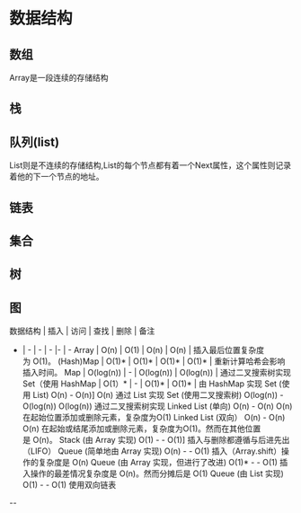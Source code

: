 # 数据结构
<!-- toc -->

## 数组

Array是一段连续的存储结构

## 栈
## 队列(list)

List则是不连续的存储结构,List的每个节点都有着一个Next属性，这个属性则记录着他的下一个节点的地址。

## 链表
## 集合
## 树
## 图


数据结构 | 插入 | 访问 | 查找 | 删除 | 备注
- | - | - | - |- | -
Array |	O(n) |	O(1) |	O(n) |	O(n) |	插入最后位置复杂度为 O(1)。
(Hash)Map |	O(1)* |	O(1)* |	O(1)* |	O(1)* |	重新计算哈希会影响插入时间。
Map | O(log(n)) | - | O(log(n)) | O(log(n)) | 通过二叉搜索树实现
Set（使用 HashMap | 	O(1）* | - | O(1)* | O(1)* | 由 HashMap 实现
Set (使用 List)	O(n)	-	O(n)]	O(n)	通过 List 实现
Set (使用二叉搜索树)	O(log(n))	-	O(log(n))	O(log(n))	通过二叉搜索树实现
Linked List (单向)	O(n)	-	O(n)	O(n)	在起始位置添加或删除元素，复杂度为O(1)
Linked List (双向）	O(n)	-	O(n)	O(n)	在起始或结尾添加或删除元素，复杂度为O(1)。然而在其他位置是 O(n)。
Stack (由 Array 实现)	O(1)	-	-	O(1)]	插入与删除都遵循与后进先出（LIFO）
Queue (简单地由 Array 实现)	O(n)	-	-	O(1)	插入（Array.shift）操作的复杂度是 O(n)
Queue (由 Array 实现，但进行了改进)	O(1)*	-	-	O(1)	插入操作的最差情况复杂度是 O(n)。然而分摊后是 O(1)
Queue (由 List 实现)	O(1)	-	-	O(1)	使用双向链表

--
